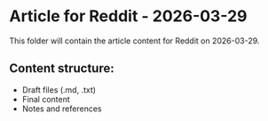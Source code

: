 # Article for Reddit - 2026-03-29

This folder will contain the article content for Reddit on 2026-03-29.

## Content structure:
- Draft files (.md, .txt)
- Final content
- Notes and references
